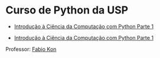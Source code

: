 # Curso de Python da USP

- [Introdução à Ciência da Computação com Python Parte 1](https://www.coursera.org/learn/ciencia-computacao-python-conceitos)

- [Introdução à Ciência da Computação com Python Parte 1](https://www.coursera.org/learn/ciencia-computacao-python-conceitos-2)

Professor: [Fabio Kon](https://www.coursera.org/instructor/~1756723)
